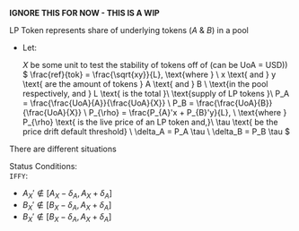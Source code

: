 **IGNORE THIS FOR NOW - THIS IS A WIP**

LP Token represents share of underlying tokens ($A$ & $B$) in a pool     
                                                                    
- Let:

  $X$ be some unit to test the stability of tokens off of (can be UoA = USD))                                 
    $
    \frac{ref}{tok} = \frac{\sqrt{xy}}{L}, \text{where } \\
    x \text{ and } y \text{ are the amount of tokens } A \text{ and } B \\
    \text{in the pool respectively, and } L \text{ is the total }\\
    \text{supply of LP tokens }\\
    P_A = \frac{\frac{UoA}{A}}{\frac{UoA}{X}} \\
    P_B = \frac{\frac{UoA}{B}}{\frac{UoA}{X}} \\
    P_{\rho} = \frac{P_{A}'x + P_{B}'y}{L}, \\
    \text{where } P_{\rho} \text{ is the live price of an LP token and,}\\ 
    \tau \text{ be the price drift default threshold} \\ 
    \delta_A = P_A \tau \\ 
    \delta_B = P_B \tau
    $

There are different situations 
                      
Status Conditions:    
`IFFY`:        
  - $A_X' \notin [A_X - \delta_A, A_X + \delta_A]$
  - $B_X' \notin [B_X - \delta_A, A_X + \delta_A]$
  - $B_X' \notin [B_X - \delta_A, A_X + \delta_A]$
      
      
      